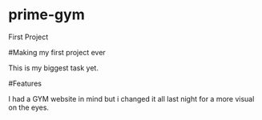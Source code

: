 # prime-gym
First Project

#Making my first project ever

This is my biggest task yet.

#Features 

I had a GYM website in mind but i changed it all last night for a more visual on the eyes.
